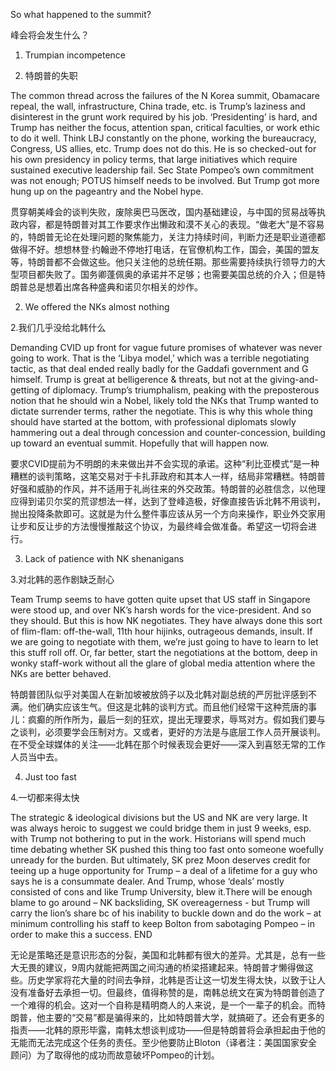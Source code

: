 So what happened to the summit?

峰会将会发生什么？

1. Trumpian incompetence

1. 特朗普的失职

The common thread across the failures of the N Korea summit, Obamacare repeal, the wall, infrastructure, China trade, etc. is Trump’s laziness and disinterest in the grunt work required by his job. ‘Presidenting’ is hard, and Trump has neither the focus, attention span, critical faculties, or work ethic to do it well. Think LBJ constantly on the phone, working the bureaucracy, Congress, US allies, etc. Trump does not do this. He is so checked-out for his own presidency in policy terms, that large initiatives which require sustained executive leadership fail. Sec State Pompeo’s own commitment was not enough; POTUS himself needs to be involved. But Trump got more hung up on the pageantry and the Nobel hype.

贯穿朝美峰会的谈判失败，废除奥巴马医改，国内基础建设，与中国的贸易战等执政内容，都是特朗普对其工作要求作出懒政和漠不关心的表现。“做老大”是不容易的，特朗普无论在处理问题的聚焦能力，关注力持续时间，判断力还是职业道德都做得不好。想想林登·约翰逊不停地打电话，在官僚机构工作，国会，美国的盟友等，特朗普都不会做这些。他只关注他的总统任期。那些需要持续执行领导力的大型项目都失败了。国务卿蓬佩奥的承诺并不足够；也需要美国总统的介入；但是特朗普总是想着出席各种盛典和诺贝尔相关的炒作。


2. We offered the NKs almost nothing

2.我们几乎没给北韩什么

Demanding CVID up front for vague future promises of whatever was never going to work. That is the ‘Libya model,’ which was a terrible negotiating tactic, as that deal ended really badly for the Gaddafi government and G himself. Trump is great at belligerence & threats, but not at the giving-and-getting of diplomacy. Trump’s triumphalism, peaking with the preposterous notion that he should win a Nobel, likely told the NKs that Trump wanted to dictate surrender terms, rather the negotiate. This is why this whole thing should have started at the bottom, with professional diplomats slowly hammering out a deal through concession and counter-concession, building up toward an eventual summit. Hopefully that will happen now.

要求CVID提前为不明朗的未来做出并不会实现的承诺。这种“利比亚模式”是一种糟糕的谈判策略，这笔交易对于卡扎菲政府和其本人一样，结局非常糟糕。特朗普好强和威胁的作风，并不适用于礼尚往来的外交政策。特朗普的必胜信念，以他理应得到诺贝尔奖的荒谬想法一样，达到了登峰造极，好像直接告诉北韩不用谈判，抛出投降条款即可。这就是为什么整件事应该从另一个方向来操作，职业外交家用让步和反让步的方法慢慢推敲这个协议，为最终峰会做准备。希望这一切将会进行。

3. Lack of patience with NK shenanigans

3.对北韩的恶作剧缺乏耐心

Team Trump seems to have gotten quite upset that US staff in Singapore were stood up, and over NK’s harsh words for the vice-president. And so they should. But this is how NK negotiates. They have always done this sort of flim-flam: off-the-wall, 11th hour hijinks, outrageous demands, insult. If we are going to negotiate with them, we’re just going to have to learn to let this stuff roll off. Or, far better, start the negotiations at the bottom, deep in wonky staff-work without all the glare of global media attention where the NKs are better behaved.

特朗普团队似乎对美国人在新加坡被放鸽子以及北韩对副总统的严厉批评感到不满。他们确实应该生气。但这是北韩的谈判方式。而且他们经常干这种荒唐的事儿：疯癫的所作所为，最后一刻的狂欢，提出无理要求，辱骂对方。假如我们要与之谈判，必须要学会压制对方。又或者，更好的方法是与底层工作人员开展谈判。在不受全球媒体的关注——北韩在那个时候表现会更好——深入到喜怒无常的工作人员当中去。


4. Just too fast

4.一切都来得太快

The strategic & ideological divisions but the US and NK are very large. 
It was always heroic to suggest we could bridge them in just 9 weeks, esp. with Trump not bothering to put in the work. Historians will spend much time debating whether SK pushed this thing too fast onto someone woefully unready for the burden. But ultimately, SK prez Moon deserves credit for teeing up a huge opportunity for Trump – a deal of a lifetime for a guy who says he is a consummate dealer. And Trump, whose ‘deals’ mostly consisted of cons and like Trump University, blew it.There will be enough blame to go around – NK backsliding, SK overeagerness - but Trump will carry the lion’s share bc of his inability to buckle down and do the work – at minimum controlling his staff to keep Bolton from sabotaging Pompeo – in order to make this a success. END

无论是策略还是意识形态的分裂，美国和北韩都有很大的差异。尤其是，总有一些大无畏的建议，9周内就能把两国之间沟通的桥梁搭建起来。特朗普才懒得做这些。历史学家将花大量的时间去争辩，北韩是否让这一切发生得太快，以致于让人没有准备好去承担一切。但最终，值得称赞的是，南韩总统文在寅为特朗普创造了一个难得的机会。这对一个自称是精明商人的人来说，是一个一辈子的机会。而特朗普，他主要的“交易”都是骗得来的，比如特朗普大学，就搞砸了。还会有更多的指责——北韩的原形毕露，南韩太想谈判成功——但是特朗普将会承担起由于他的无能而无法完成这个任务的责任。至少他要防止Bloton（译者注：美国国家安全顾问）为了取得他的成功而故意破坏Pompeo的计划。
